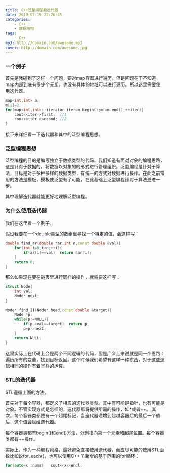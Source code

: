 ```yaml
---
title: C++泛型编程和迭代器
date: 2019-07-19 22:26:45
categories:
    - C++
    - 数据结构
tags: 
    - C++
mp3: http://domain.com/awesome.mp3
cover: http://domain.com/awesome.jpg
---
```


### 一个例子
首先是我碰到了这样一个问题，要对map容器进行遍历。但是问题在于不知道map内部到底有多少个元组，也没有具体的地址可以进行遍历。所以这里需要使用迭代器。
```c++
map<int,int> m;
m[1]=2;
for(map<int,int>::iterator iter=m.begin();m!=m.end();++iter){
    cout<<iter->first;  //1
    cout<<iter->second; //2
}
```
接下来详细看一下迭代器和其中的泛型编程思想。

### 泛型编程思想
泛型编程的目的是编写独立于数据类型的代码。我们知道有面对对象的编程思路，这是针对于数据的，将数据以对象的的形式进行管理组织。泛型编程是针对于算法，目标是对于多种多样的数据类型，有统一的方式对数据进行操作。在此之前常用的方法是模板，模板使泛型有了可能，在此基础上泛型编程针对于算法更进一步。

其中理解迭代器就能更好地理解泛型编程。

### 为什么使用迭代器
我们在这里看一个例子。

假设我要在一个double类型的数组里寻找一个特定的值，会这样写：
```c++
double find_ar(double *ar,int n,const double &val){
    for(int i=0;i<n;++i){
        if(ar[i]==val)  return &ar[i];
    }
    return 0;
}
```
那么如果现在要在链表里进行同样的操作，就需要这样写：
```c++
struct Node{
    int val;
    Node* next;
}

Node* find_II(Node* head,const double &target){
    Node *p;
    while(p!=NULL){
        if(p->val==target)  return p;
        p=p->next;
    }
    return NULL;
}
```
这里实际上在代码上会是两个不同逻辑的代码，但是广义上来说就是同一个思路：遍历所有的变量，找到目标返回。这个时候我们希望有这样一种东西，对于这些逻辑相同的操作有着同样的运算。


### STL的迭代器
STL遵循上面的方法。

首先对于每个容器，都定义了相应的迭代器类型。其中有可能是指针，也有可能是对象。不管实现方式是怎样的，迭代器都将提供所需的操作，如*或者++。
其次，每个容器类都要有一个超尾标记，当迭代器递增到超越容器后的最后一个值后，这个值会赋给迭代器。

每个容器类都有begin()和end()方法，分别指向第一个元素和超尾位置。每个容器类都有++操作。

实际上，作为一种编程风格，最好避免直接使用迭代器，而应尽可能的使用STL函数比如说for_each()，也可以使用C++ 11新增的基于范围的for循环：
```c++
for(auto=x :nums)   cout<<x<<endl;
```